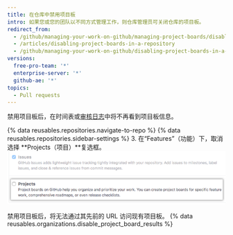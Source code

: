 ```yaml
---
title: 在仓库中禁用项目板
intro: 如果您或您的团队以不同方式管理工作，则仓库管理员可关闭仓库的项目板。
redirect_from:
  - /github/managing-your-work-on-github/managing-project-boards/disabling-project-boards-in-a-repository
  - /articles/disabling-project-boards-in-a-repository
  - /github/managing-your-work-on-github/disabling-project-boards-in-a-repository
versions:
  free-pro-team: '*'
  enterprise-server: '*'
  github-ae: '*'
topics:
  - Pull requests
---
```


禁用项目板后，在时间表或[审核日志](/articles/reviewing-your-security-log/)中将不再看到项目板信息。

{% data reusables.repositories.navigate-to-repo %}
{% data reusables.repositories.sidebar-settings %}
3. 在“Features”（功能）下，取消选择 **Projects（项目）**复选框。 ![删除项目复选框](/assets/images/help/projects/disable-projects-checkbox.png)

禁用项目板后，将无法通过其先前的 URL 访问现有项目板。 {% data reusables.organizations.disable_project_board_results %}
